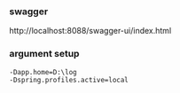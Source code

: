 ### swagger
http://localhost:8088/swagger-ui/index.html

### argument setup
```
-Dapp.home=D:\log
-Dspring.profiles.active=local
```